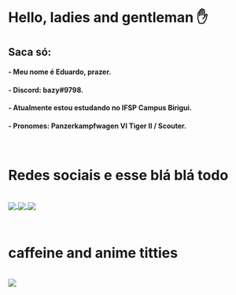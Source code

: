 <h1>Hello, ladies and gentleman ✋</h1>
<h2> Saca só:</h2>
<h4>- Meu nome é Eduardo, prazer.</h4>
<h4>- Discord: bazy#9798.</h4>
<h4>- Atualmente estou estudando no IFSP Campus Birigui.</h4>
<h4>- Pronomes: Panzerkampfwagen VI Tiger II / Scouter.</h4>
<p> </p>

<h1>Redes sociais e esse blá blá todo</h1>
<div style="display: inline-block"><br>
    <a href="https://steamcommunity.com/id/topperson">
        <img align="center" src="https://img.shields.io/badge/Steam-000000?style=for-the-badge&logo=steam&logoColor=white"/>
    </a> 
    <a href="https://www.twitch.tv/polenstadtchen">
        <img align="center" src="https://img.shields.io/badge/Twitch-9146FF?style=for-the-badge&logo=twitch&logoColor=white"/>
    </a> 
    <a href="https://soundcloud.com/n4xsu">
        <img align="center" src="https://img.shields.io/badge/SoundCloud-FF3300?style=for-the-badge&logo=soundcloud&logoColor=white"/>
    </a>
</div>
<p> </p>

<h1>caffeine and anime titties</h1><br> 
    <a href="https://gamersupps.gg/">
        <img align="center" src="https://pbs.twimg.com/media/FJFn8cFXsAELk6_?format=jpg&name=medium"/>
    </a> 
